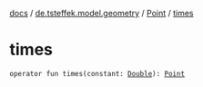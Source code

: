 [docs](../../index.md) / [de.tsteffek.model.geometry](../index.md) / [Point](index.md) / [times](./times.md)

# times

`operator fun times(constant: `[`Double`](https://kotlinlang.org/api/latest/jvm/stdlib/kotlin/-double/index.html)`): `[`Point`](index.md)